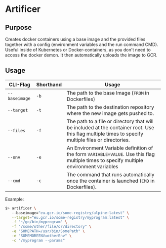 # Artificer

## Purpose

Creates docker containers using a base image and the provided files together with a config (environment variables and the run command CMD).
Useful inside of Kubernetes or Docker-containers, as you don't need to access the docker demon.
It then automatically uploads the image to GCR.

## Usage

CLI-Flag | Shorthand | Usage
---|---|---
`--baseimage` | `-b` | The path to the base Image (`FROM` in Dockerfiles)
`--target` | `-t` | The path to the destination repository where the new image gets pushed to.
`--files` | `-f` | The path to a file or directory that will be included at the container root. Use this flag multiple times to specify multiple files or directories.
`--env` | `-e` | An Environment Variable definition of the form `VARIABLE=VALUE`. Use this flag multiple times to specify multiple environment variables
`--cmd` | `-c` | The command that runs automatically once the container is launched (`CMD` in Dockerfiles). 

Example:

```bash
$> artificer \
   --baseimage="eu.gcr.io/some-registry/alpine:latest" \
   --target="eu.gcr.io/some-registry/myprogram:latest" \
   -f "~/go/bin/myprogram" \
   -f "/some/other/file/or/directory" \
   -e "SOMEPATH=/usr/bin/SomePath" \
   -e "SOMEMOREENV=otherEnv" \
   -c "/myprogram --params"
```
       
       
      
